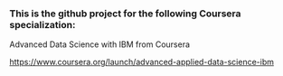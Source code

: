 ### This is the github project for the following Coursera specialization:

Advanced Data Science with IBM from Coursera

https://www.coursera.org/launch/advanced-applied-data-science-ibm
